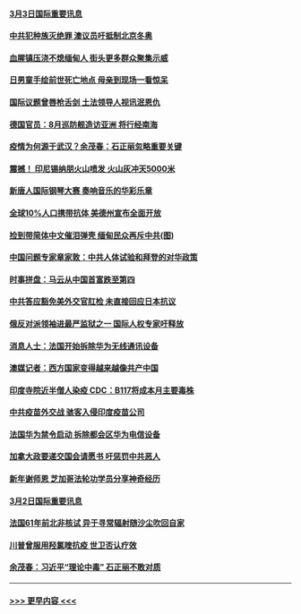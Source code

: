 #### [3月3日国际重要讯息](../pages/prog202/a103065949.md?t=03032051) 
#### [中共犯种族灭绝罪 澳议员吁抵制北京冬奥](../pages/prog202/a103065940.md?t=03032051) 
#### [血腥镇压浇不熄缅甸人 街头更多群众聚集示威](../pages/prog202/a103065822.md?t=03032051) 
#### [日男童手绘前世死亡地点 母亲到现场一看惊呆](../pages/prog202/a103065830.md?t=03032051) 
#### [国际议题曾唇枪舌剑 土法领导人视讯泯恩仇](../pages/prog202/a103065800.md?t=03032051) 
#### [德国官员：8月巡防舰造访亚洲 将行经南海](../pages/prog202/a103065708.md?t=03032051) 
#### [疫情为何源于武汉？余茂春：石正丽忽略重要关键](../pages/prog202/a103065682.md?t=03032051) 
#### [震撼！ 印尼锡纳朋火山喷发 火山灰冲天5000米](../pages/prog202/a103065207.md?t=03032051) 
#### [新唐人国际钢琴大赛 奏响音乐的华彩乐章](../pages/prog202/a103065639.md?t=03032051) 
#### [全球10%人口携带抗体 美德州宣布全面开放](../pages/prog202/a103065617.md?t=03032051) 
#### [捡到带简体中文催泪弹壳 缅甸民众再斥中共(图)](../pages/prog202/a103065601.md?t=03032051) 
#### [中国问题专家章家敦：中共人体试验和拜登的对华政策](../pages/prog202/a103065589.md?t=03032051) 
#### [时事拼盘：马云从中国首富跌至第四](../pages/prog202/a103065598.md?t=03032051) 
#### [中共答应豁免美外交官肛检 未直接回应日本抗议](../pages/prog202/a103065543.md?t=03032051) 
#### [俄反对派领袖进最严监狱之一 国际人权专家吁释放](../pages/prog202/a103065345.md?t=03032051) 
#### [消息人士：法国开始拆除华为无线通讯设备](../pages/prog202/a103065529.md?t=03032051) 
#### [澳媒记者：西方国家变得越来越像共产中国](../pages/prog202/a103065521.md?t=03032051) 
#### [印度寺院近半僧人染疫 CDC：B117将成本月主要毒株](../pages/prog202/a103065432.md?t=03032051) 
#### [中共疫苗外交战 骇客入侵印度疫苗公司](../pages/prog202/a103065393.md?t=03032051) 
#### [法国华为禁令启动 拆除都会区华为电信设备](../pages/prog202/a103065383.md?t=03032051) 
#### [加拿大政要递交国会请愿书 吁惩罚中共恶人](../pages/prog202/a103064951.md?t=03032051) 
#### [新年谢师恩 芝加哥法轮功学员分享神奇经历](../pages/prog202/a103065301.md?t=03032051) 
#### [3月2日国际重要讯息](../pages/prog202/a103065236.md?t=03032051) 
#### [法国61年前北非核试 异于寻常辐射随沙尘吹回自家](../pages/prog202/a103065165.md?t=03032051) 
#### [川普曾服用羟氯喹抗疫 世卫否认疗效](../pages/prog202/a103065113.md?t=03032051) 
#### [余茂春：习近平“理论中毒” 石正丽不敢对质](../pages/prog202/a103065083.md?t=03032051) 

----
#### [ >>> 更早内容 <<< ](../indexes/prog202-earlier.md)
